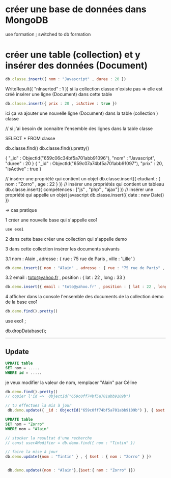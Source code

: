 
# créer une base de données dans MongoDB

use formation ;
switched to db formation

# créer une table (collection) et y insérer des données (Document)

```js
db.classe.insert({ nom : "Javascript" , duree : 20 })
```

WriteResult({ "nInserted" : 1 })
si la collection classe n'existe pas => elle est créé
insérer une ligne (Document) dans cette table 

```js
db.classe.insert({ prix : 20 , isActive : true })
```    

ici ça va ajouter une  nouvelle ligne (Document) dans la table (collection ) classe


// si j'ai besoin de connaitre l'ensemble des lignes dans la table classe 

SELECT * FROM classe

db.classe.find()
db.classe.find().pretty()

{
        "_id" : ObjectId("659c06c34bf5a701abb91096"),
        "nom" : "Javascript",
        "duree" : 20
}
{
        "_id" : ObjectId("659c07a74bf5a701abb91097"),
        "prix" : 20,
        "isActive" : true
}

// insérer une propriété qui contient un objet
db.classe.insert({ etudiant : { nom : "Zorro" , age : 22 } })
// insérer une propriétés qui contient un tableau
db.classe.insert({ compétences : ["js" , "php" , "ajax"] })
// insérer une propriété qui appelle un objet javascript
db.classe.insert({ date : new Date() })

<!-- new Date() => javascript
new DateTime() => PHP  -->

=> cas pratique 

1 créer une nouvelle base qui s'appelle exo1 

```js
use exo1
```

2 dans cette base créer une collection qui s'appelle demo 

3 dans cette collection insérer les documents suivants 

3.1 nom : Alain , adresse : { rue : 75 rue de Paris , ville : 'Lille' }

```js
db.demo.insert({ nom : "Alain" , adresse : { rue : "75 rue de Paris" , ville : 'Lille' } })
```

3.2 email : toto@yahoo.fr , position : { lat : 22 , long : 33 }

```js
db.demo.insert({ email : "toto@yahoo.fr" , position : { lat : 22 , long : 33 } })
```

4 afficher dans la console l'ensemble des documents de la collection demo de la base exo1


```js
db.demo.find().pretty()
```


use exo1 ;

db.dropDatabase();

----

## Update 

```sql
UPDATE table 
SET nom = .....
WHERE id = .....
```

je veux modifier la valeur de nom, remplacer "Alain" par Céline

```js
db.demo.find().pretty()
// copier l'id =>  ObjectId("659c0ff74bf5a701abb9109b")

// tu effectues la mis à jour 
 db.demo.update({ _id : ObjectId("659c0ff74bf5a701abb9109b") }, { $set: { nom : "Céline" } })
```

```sql
UPDATE table 
SET nom = "Zorro"
WHERE nom = "Alain"
```

```js
// stocker la resultat d'une recherche
// const userAModifier = db.demo.find({ nom : "Tintin" })

// faire la mise à jour 
db.demo.update({nom : "Tintin" } , { $set : { nom : "Zorro" } })


 db.demo.update({nom : "Alain"},{$set:{ nom : "Zorro" }})
```



